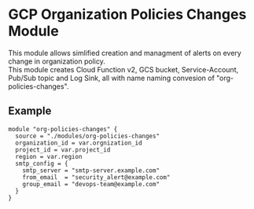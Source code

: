 # GCP Organization Policies Changes Module

This module allows simlified creation and managment of alerts on every change in organization policy.  
This module creates Cloud Function v2, GCS bucket, Service-Account, Pub/Sub topic and Log Sink, all with name naming convesion of "org-policies-changes".

## Example
```hcl
module "org-policies-changes" {
  source = "./modules/org-policies-changes"
  organization_id = var.orgnization_id
  project_id = var.project_id
  region = var.region
  smtp_config = {
    smtp_server = "smtp-server.example.com"
    from_email  = "security_alert@example.com"
    group_email = "devops-team@example.com"
  }
}
```

